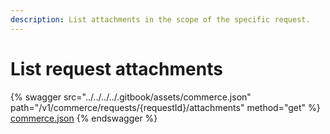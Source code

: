 ```yaml
---
description: List attachments in the scope of the specific request.
---
```


# List request attachments

{% swagger src="../../../../.gitbook/assets/commerce.json" path="/v1/commerce/requests/{requestId}/attachments" method="get" %}
[commerce.json](../../../../.gitbook/assets/commerce.json)
{% endswagger %}
